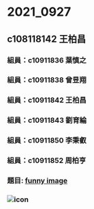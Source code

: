 # 2021_0927
## c108118142 王柏昌
### 組員：c10911836 葉慎之
### 組員：c10911838 曾昱翔
### 組員：c10911842 王柏昌
### 組員：c10911843 劉育綸
### 組員：c10911850 李秉叡
### 組員：c10911852 周柏亨
### 題目: [funny image](https://static.wikia.nocookie.net/jerma-lore/images/e/e3/JermaSus.jpg/revision/latest?cb=20201206225609)
### ![icon](https://www.google.com/url?sa=i&url=https%3A%2F%2Fimgflip.com%2Fmemetemplate%2F238635902%2FDog-holding-gun&psig=AOvVaw1E_anIhzPdND4BujTf_Wty&ust=1632815609305000&source=images&cd=vfe&ved=0CAsQjRxqFwoTCNidjYbXnvMCFQAAAAAdAAAAABAD "give me your credit card number")
